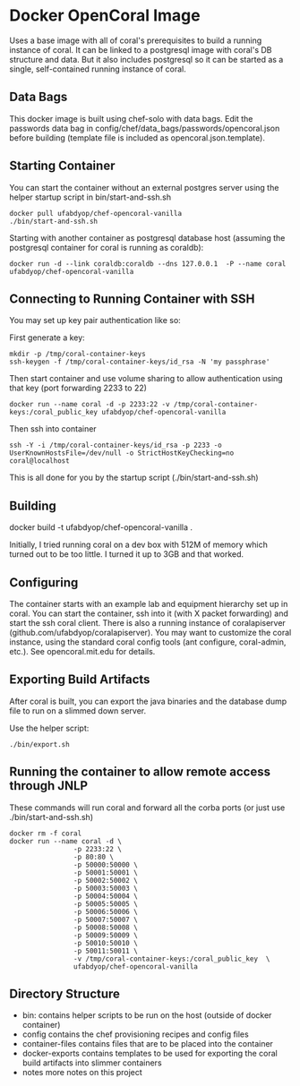Docker OpenCoral Image
===

Uses a base image with all of coral's prerequisites to build a running instance of coral.  It can be linked to a postgresql image with coral's DB structure and data.
But it also includes postgresql so it can be started as a single, self-contained running instance of coral.

Data Bags
---
This docker image is built using chef-solo with data bags.  Edit the passwords data bag in config/chef/data_bags/passwords/opencoral.json
before building (template file is included as opencoral.json.template).

Starting Container
---
You can start the container without an external postgres server using the helper startup script in bin/start-and-ssh.sh
```
docker pull ufabdyop/chef-opencoral-vanilla
./bin/start-and-ssh.sh
```

Starting with another container as postgresql database host (assuming the postgresql container for coral is running as coraldb):

```
docker run -d --link coraldb:coraldb --dns 127.0.0.1  -P --name coral ufabdyop/chef-opencoral-vanilla
```

Connecting to Running Container with SSH
---

You may set up key pair authentication like so:

First generate a key:

    mkdir -p /tmp/coral-container-keys
    ssh-keygen -f /tmp/coral-container-keys/id_rsa -N 'my passphrase'

Then start container and use volume sharing to allow authentication using that key (port forwarding 2233 to 22)

    docker run --name coral -d -p 2233:22 -v /tmp/coral-container-keys:/coral_public_key ufabdyop/chef-opencoral-vanilla

Then ssh into container

    ssh -Y -i /tmp/coral-container-keys/id_rsa -p 2233 -o UserKnownHostsFile=/dev/null -o StrictHostKeyChecking=no coral@localhost

This is all done for you by the startup script (./bin/start-and-ssh.sh)

Building
---
docker build -t ufabdyop/chef-opencoral-vanilla .

Initially, I tried running coral on a dev box with 512M of memory which turned out to be too little.  I turned it up to
3GB and that worked.

Configuring
---
The container starts with an example lab and equipment hierarchy set up in coral.  You can start the container, ssh into
it (with X packet forwarding) and start the ssh coral client.  There is also a running instance of coralapiserver (github.com/ufabdyop/coralapiserver).
You may want to customize the coral instance, using the standard coral config tools (ant configure, coral-admin, etc.).
See opencoral.mit.edu for details.

Exporting Build Artifacts
---
After coral is built, you can export the java binaries and the database dump file to run on a slimmed down server.

Use the helper script:
```
./bin/export.sh
```

Running the container to allow remote access through JNLP
---

These commands will run coral and forward all the corba ports (or just use ./bin/start-and-ssh.sh)
```
docker rm -f coral
docker run --name coral -d \
                -p 2233:22 \
                -p 80:80 \
                -p 50000:50000 \
                -p 50001:50001 \
                -p 50002:50002 \
                -p 50003:50003 \
                -p 50004:50004 \
                -p 50005:50005 \
                -p 50006:50006 \
                -p 50007:50007 \
                -p 50008:50008 \
                -p 50009:50009 \
                -p 50010:50010 \
                -p 50011:50011 \
                -v /tmp/coral-container-keys:/coral_public_key  \
                ufabdyop/chef-opencoral-vanilla
```

Directory Structure
---

* bin:              contains helper scripts to be run on the host (outside of docker container)
* config            contains the chef provisioning recipes and config files
* container-files   contains files that are to be placed into the container
* docker-exports    contains templates to be used for exporting the coral build artifacts into slimmer containers
* notes             more notes on this project


